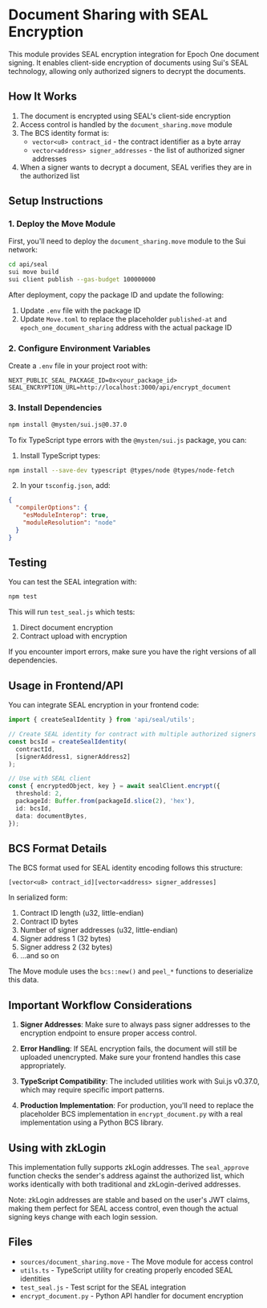 # Document Sharing with SEAL Encryption

This module provides SEAL encryption integration for Epoch One document signing. It enables client-side encryption of documents using Sui's SEAL technology, allowing only authorized signers to decrypt the documents.

## How It Works

1. The document is encrypted using SEAL's client-side encryption
2. Access control is handled by the `document_sharing.move` module
3. The BCS identity format is:
   - `vector<u8> contract_id` - the contract identifier as a byte array
   - `vector<address> signer_addresses` - the list of authorized signer addresses
4. When a signer wants to decrypt a document, SEAL verifies they are in the authorized list

## Setup Instructions

### 1. Deploy the Move Module

First, you'll need to deploy the `document_sharing.move` module to the Sui network:

```bash
cd api/seal
sui move build
sui client publish --gas-budget 100000000
```

After deployment, copy the package ID and update the following:
1. Update `.env` file with the package ID
2. Update `Move.toml` to replace the placeholder `published-at` and `epoch_one_document_sharing` address with the actual package ID

### 2. Configure Environment Variables

Create a `.env` file in your project root with:

```
NEXT_PUBLIC_SEAL_PACKAGE_ID=0x<your_package_id>
SEAL_ENCRYPTION_URL=http://localhost:3000/api/encrypt_document
```

### 3. Install Dependencies

```bash
npm install @mysten/sui.js@0.37.0
```

To fix TypeScript type errors with the `@mysten/sui.js` package, you can:

1. Install TypeScript types:
```bash
npm install --save-dev typescript @types/node @types/node-fetch
```

2. In your `tsconfig.json`, add:
```json
{
  "compilerOptions": {
    "esModuleInterop": true,
    "moduleResolution": "node"
  }
}
```

## Testing

You can test the SEAL integration with:

```bash
npm test
```

This will run `test_seal.js` which tests:
1. Direct document encryption
2. Contract upload with encryption

If you encounter import errors, make sure you have the right versions of all dependencies.

## Usage in Frontend/API

You can integrate SEAL encryption in your frontend code:

```typescript
import { createSealIdentity } from 'api/seal/utils';

// Create SEAL identity for contract with multiple authorized signers
const bcsId = createSealIdentity(
  contractId, 
  [signerAddress1, signerAddress2]
);

// Use with SEAL client
const { encryptedObject, key } = await sealClient.encrypt({
  threshold: 2,
  packageId: Buffer.from(packageId.slice(2), 'hex'),
  id: bcsId,
  data: documentBytes,
});
```

## BCS Format Details

The BCS format used for SEAL identity encoding follows this structure:

```
[vector<u8> contract_id][vector<address> signer_addresses]
```

In serialized form:
1. Contract ID length (u32, little-endian)
2. Contract ID bytes
3. Number of signer addresses (u32, little-endian)
4. Signer address 1 (32 bytes)
5. Signer address 2 (32 bytes)
6. ...and so on

The Move module uses the `bcs::new()` and `peel_*` functions to deserialize this data.

## Important Workflow Considerations

1. **Signer Addresses**: Make sure to always pass signer addresses to the encryption endpoint to ensure proper access control.

2. **Error Handling**: If SEAL encryption fails, the document will still be uploaded unencrypted. Make sure your frontend handles this case appropriately.

3. **TypeScript Compatibility**: The included utilities work with Sui.js v0.37.0, which may require specific import patterns.

4. **Production Implementation**: For production, you'll need to replace the placeholder BCS implementation in `encrypt_document.py` with a real implementation using a Python BCS library.

## Using with zkLogin

This implementation fully supports zkLogin addresses. The `seal_approve` function checks the sender's address against the authorized list, which works identically with both traditional and zkLogin-derived addresses.

Note: zkLogin addresses are stable and based on the user's JWT claims, making them perfect for SEAL access control, even though the actual signing keys change with each login session.

## Files

- `sources/document_sharing.move` - The Move module for access control
- `utils.ts` - TypeScript utility for creating properly encoded SEAL identities
- `test_seal.js` - Test script for the SEAL integration
- `encrypt_document.py` - Python API handler for document encryption 